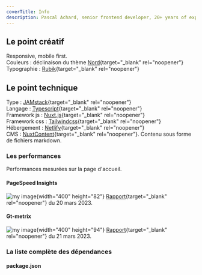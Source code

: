 ```yaml
---
coverTitle: Info
description: Pascal Achard, senior frontend developer, 20+ years of experience, Vue.js, Nuxt.js, TypeScript, Craftcms, Tailwindcss, Docker, Node.js, Webpack, Prettier, Notion, Netlify, render...
---
```


## Le point créatif

Responsive, mobile first.  
Couleurs : déclinaison du thème [Nord](https://www.nordtheme.com/){target="_blank" rel="noopener"}  
Typographie : [Rubik](https://fonts.google.com/specimen/Rubik){target="_blank" rel="noopener"}

## Le point technique

Type : [JAMstack](https://jamstack.org/){target="_blank" rel="noopener"}  
Langage : [Typescript](https://www.typescriptlang.org/){target="_blank" rel="noopener"}  
Framework js : [Nuxt.js](https://nuxtjs.org){target="_blank" rel="noopener"}  
Framework css : [Tailwindcss](https://tailwindcss.com/){target="_blank" rel="noopener"}  
Hébergement : [Netlify](https://www.netlify.com/){target="_blank" rel="noopener"}  
CMS : [NuxtContent](https://content.nuxtjs.org/){target="_blank" rel="noopener"}. Contenu sous forme de fichiers markdown.

### Les performances

Performances mesurées sur la page d'accueil.

#### PageSpeed Insights

![my image](/images/content/lighthouse.png){width="400" height="82"}
[Rapport](https://pagespeed.web.dev/analysis/https-pascal-achard-me/qkyedj3msk?form_factor=desktop){target="_blank" rel="noopener"} du 20 mars 2023.

#### Gt-metrix

![my image](/images/content/gt-metrix.png){width="400" height="94"}
[Rapport](https://gtmetrix.com/reports/www.pascal-achard.com/dmOlhaun/){target="_blank" rel="noopener"} du 21 mars 2023.

### La liste complète des dépendances

#### package.json
